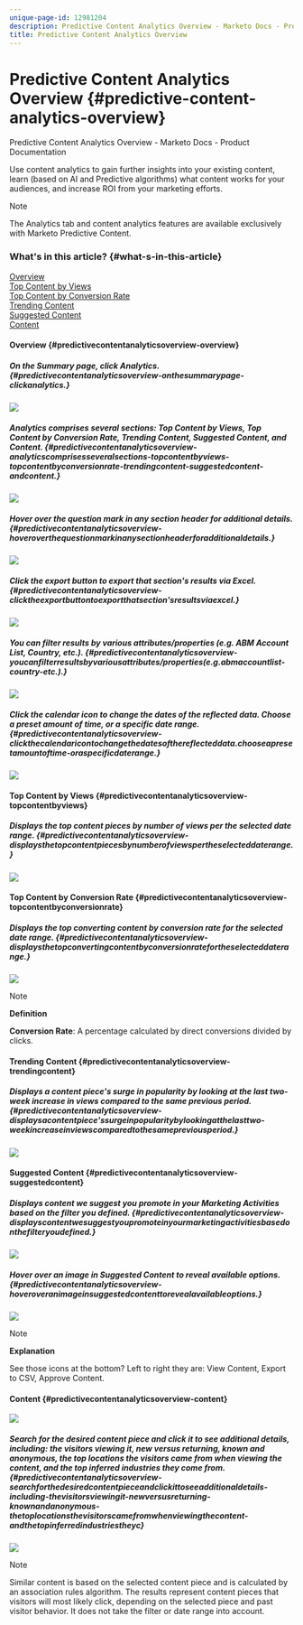 ```yaml
---
unique-page-id: 12981204
description: Predictive Content Analytics Overview - Marketo Docs - Product Documentation
title: Predictive Content Analytics Overview
---
```


# Predictive Content Analytics Overview {#predictive-content-analytics-overview}

Predictive Content Analytics Overview - Marketo Docs - Product Documentation

Use content analytics to gain further insights into your existing content, learn (based on AI and Predictive algorithms) what content works for your audiences, and increase ROI from your marketing efforts.

>[!NOTE]
>
>The Analytics tab and content analytics features are available exclusively with Marketo Predictive Content.

### What's in this article? {#what-s-in-this-article}

[Overview](#predictivecontentanalyticsoverview-overview)  
[Top Content by Views](#predictivecontentanalyticsoverview-topcontentbyviews)  
[Top Content by Conversion Rate](#predictivecontentanalyticsoverview-topcontentbyconversionrate)  
[Trending Content](#predictivecontentanalyticsoverview-trendingcontent)  
[Suggested Content](#predictivecontentanalyticsoverview-suggestedcontent)  
[Content](#predictivecontentanalyticsoverview-content)

#### Overview {#predictivecontentanalyticsoverview-overview}

##### On the Summary page, click Analytics. {#predictivecontentanalyticsoverview-onthesummarypage-clickanalytics.}

![](assets/one.png)

##### Analytics comprises several sections: Top Content by Views, Top Content by Conversion Rate, Trending Content, Suggested Content, and Content. {#predictivecontentanalyticsoverview-analyticscomprisesseveralsections-topcontentbyviews-topcontentbyconversionrate-trendingcontent-suggestedcontent-andcontent.}

![](assets/new-2.png)

##### Hover over the question mark in any section header for additional details. {#predictivecontentanalyticsoverview-hoveroverthequestionmarkinanysectionheaderforadditionaldetails.}

![](assets/new-3.png)

##### Click the export button to export that section's results via Excel. {#predictivecontentanalyticsoverview-clicktheexportbuttontoexportthatsection'sresultsviaexcel.}

![](assets/new-3point5.png)

##### You can filter results by various attributes/properties (e.g. ABM Account List, Country, etc.). {#predictivecontentanalyticsoverview-youcanfilterresultsbyvariousattributes/properties(e.g.abmaccountlist-country-etc.).}

![](assets/pca.png)

##### Click the calendar icon to change the dates of the reflected data. Choose a preset amount of time, or a specific date range. {#predictivecontentanalyticsoverview-clickthecalendaricontochangethedatesofthereflecteddata.chooseapresetamountoftime-oraspecificdaterange.}

![](assets/dates.png)

#### Top Content by Views {#predictivecontentanalyticsoverview-topcontentbyviews}

##### Displays the top content pieces by number of views per the selected date range. {#predictivecontentanalyticsoverview-displaysthetopcontentpiecesbynumberofviewspertheselecteddaterange.}

![](assets/new-6.png)

#### Top Content by Conversion Rate {#predictivecontentanalyticsoverview-topcontentbyconversionrate}

##### Displays the top converting content by conversion rate for the selected date range. {#predictivecontentanalyticsoverview-displaysthetopconvertingcontentbyconversionratefortheselecteddaterange.}

![](assets/new-7.png)

>[!NOTE]
>
>**Definition**
>
>**Conversion Rate**: A percentage calculated by direct conversions divided by clicks.

#### Trending Content {#predictivecontentanalyticsoverview-trendingcontent}

##### Displays a content piece's surge in popularity by looking at the last two-week increase in views compared to the same previous period. {#predictivecontentanalyticsoverview-displaysacontentpiece'ssurgeinpopularitybylookingatthelasttwo-weekincreaseinviewscomparedtothesamepreviousperiod.}

![](assets/new-8.png)

#### Suggested Content {#predictivecontentanalyticsoverview-suggestedcontent}

##### Displays content we suggest you promote in your Marketing Activities based on the filter you defined. {#predictivecontentanalyticsoverview-displayscontentwesuggestyoupromoteinyourmarketingactivitiesbasedonthefilteryoudefined.}

![](assets/image2017-10-3-10-3a18-3a35.png)

##### Hover over an image in Suggested Content to reveal available options.  {#predictivecontentanalyticsoverview-hoveroveranimageinsuggestedcontenttorevealavailableoptions.}

![](assets/image2017-10-3-10-3a21-3a37.png)

>[!NOTE]
>
>**Explanation**
>
>See those icons at the bottom? Left to right they are: View Content, Export to CSV, Approve Content.

#### Content {#predictivecontentanalyticsoverview-content}

![](assets/image2017-10-3-10-3a22-3a24.png)

##### Search for the desired content piece and click it to see additional details, including: the visitors viewing it, new versus returning, known and anonymous, the top locations the visitors came from when viewing the content, and the top inferred industries they come from. {#predictivecontentanalyticsoverview-searchforthedesiredcontentpieceandclickittoseeadditionaldetails-including-thevisitorsviewingit-newversusreturning-knownandanonymous-thetoplocationsthevisitorscamefromwhenviewingthecontent-andthetopinferredindustriestheyc}

![](assets/image2017-10-3-10-3a23-3a40.png)

>[!NOTE]
>
>Similar content is based on the selected content piece and is calculated by an association rules algorithm. The results represent content pieces that visitors will most likely click, depending on the selected piece and past visitor behavior. It does not take the filter or date range into account.

